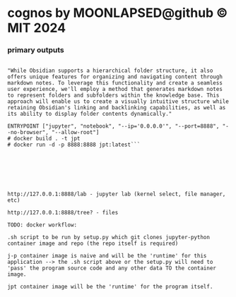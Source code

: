 # cognos by MOONLAPSED@github © MIT 2024

### primary outputs

```"When aiming for a unified learning experience across knowledge bases A and B, aligning and integrating B's ontology and pedagogical structure with A's is crucial. This indicates that before incorporating B into A, we need to ensure that B's ontology (the nature and categorization of its concepts) and pedagogy (the methodology of teaching or organizing information) are compatible with A."

"While Obsidian supports a hierarchical folder structure, it also offers unique features for organizing and navigating content through markdown notes. To leverage this functionality and create a seamless user experience, we'll employ a method that generates markdown notes to represent folders and subfolders within the knowledge base. This approach will enable us to create a visually intuitive structure while retaining Obsidian's linking and backlinking capabilities, as well as its ability to display folder contents dynamically."
```

```
ENTRYPOINT ["jupyter", "notebook", "--ip='0.0.0.0'", "--port=8888", "--no-browser", "--allow-root"]
# docker build . -t jpt
# docker run -d -p 8888:8888 jpt:latest```







http://127.0.0.1:8888/lab - jupyter lab (kernel select, file manager, etc)

http://127.0.0.1:8888/tree? - files

TODO: docker workflow:

.sh script to be run by setup.py which git clones jupyter-python container image and repo (the repo itself is required)

j-p container image is naive and will be the 'runtime' for this application --> the .sh script above or the setup.py will need to 'pass' the program source code and any other data TO the container image.

jpt container image will be the 'runtime' for the program itself.

